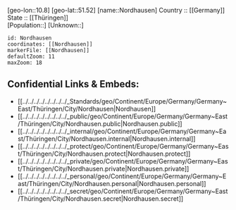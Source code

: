 ﻿---
location: [51.52,10.8] 
mapzoom: [7,12] 
mapmarker: city 
type: City
tags:
- geo/City


SpocWebEntityId: 32948
isDeleted: false
confidential: public

---
[geo-lon::10.8] 
[geo-lat::51.52] 
[name::Nordhausen] 
Country :: [[Germany]]  
State :: [[Thüringen]]  
[Population::] 
[Unknown::] 


```leaflet
id: Nordhausen
coordinates: [[Nordhausen]] 
markerFile: [[Nordhausen]] 
defaultZoom: 11 
maxZoom: 18
```


## Confidential Links & Embeds: 
- [[../../../../../../../../_Standards/geo/Continent/Europe/Germany/Germany~East/Thüringen/City/Nordhausen|Nordhausen]] 
- [[../../../../../../../../_public/geo/Continent/Europe/Germany/Germany~East/Thüringen/City/Nordhausen.public|Nordhausen.public]] 
- [[../../../../../../../../_internal/geo/Continent/Europe/Germany/Germany~East/Thüringen/City/Nordhausen.internal|Nordhausen.internal]] 
- [[../../../../../../../../_protect/geo/Continent/Europe/Germany/Germany~East/Thüringen/City/Nordhausen.protect|Nordhausen.protect]] 
- [[../../../../../../../../_private/geo/Continent/Europe/Germany/Germany~East/Thüringen/City/Nordhausen.private|Nordhausen.private]] 
- [[../../../../../../../../_personal/geo/Continent/Europe/Germany/Germany~East/Thüringen/City/Nordhausen.personal|Nordhausen.personal]] 
- [[../../../../../../../../_secret/geo/Continent/Europe/Germany/Germany~East/Thüringen/City/Nordhausen.secret|Nordhausen.secret]] 
